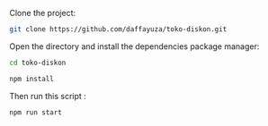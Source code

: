 Clone the project:

```sh
git clone https://github.com/daffayuza/toko-diskon.git
```

Open the directory and install the dependencies
package manager:

```sh
cd toko-diskon

npm install
```

Then run this script :
```sh
npm run start
```
